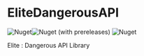 # EliteDangerousAPI
![Nuget](https://img.shields.io/nuget/v/NSW.EliteDangerous.API?label=nuget%3Astable&style=plastic)![Nuget (with prereleases)](https://img.shields.io/nuget/vpre/NSW.EliteDangerous.API?label=nuget%3Adev&style=plastic)
![Nuget](https://img.shields.io/nuget/dt/NSW.EliteDangerous.API?style=plastic)

Elite : Dangerous API Library
